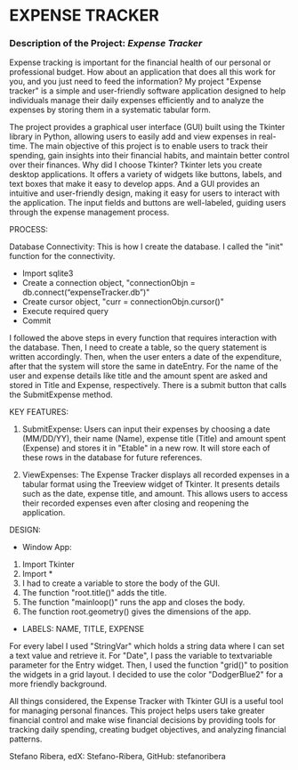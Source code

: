 # __EXPENSE TRACKER__


### Description of the Project: _Expense Tracker_

Expense tracking is important for the financial health of our personal or professional budget. How about an application that does all this work for you, and you just need to feed the information? My project "Expense tracker" is a simple and user-friendly software application designed to help individuals manage their daily expenses efficiently and to analyze the expenses by storing them in a systematic tabular form.

The project provides a graphical user interface (GUI) built using the Tkinter library in Python, allowing users to easily add and view expenses in real-time. The main objective of this project is to enable users to track their spending, gain insights into their financial habits, and maintain better control over their finances. Why did I choose Tkinter? Tkinter lets you create desktop applications. It offers a variety of widgets like buttons, labels, and text boxes that make it easy to develop apps. And a GUI provides an intuitive and user-friendly design, making it easy for users to interact with the application. The input fields and buttons are well-labeled, guiding users through the expense management process.

PROCESS:

Database Connectivity: This is how I create the database. I called the "init" function for the connectivity.

- Import sqlite3
- Create a connection object, "connectionObjn = db.connect(“expenseTracker.db”)"
- Create cursor object, "curr = connectionObjn.cursor()"
- Execute required query
- Commit

I followed the above steps in every function that requires interaction with the database. Then, I need to create a table, so the query statement is written accordingly. Then, when the user enters a date of the expenditure, after that the system will store the same in dateEntry. For the name of the user and expense details like title and the amount spent are asked and stored in Title and Expense, respectively. There is a submit button that calls the SubmitExpense method.

KEY FEATURES:

1. SubmitExpense: Users can input their expenses by choosing a date (MM/DD/YY), their name (Name), expense title (Title) and amount spent (Expense) and stores it in "Etable" in a new row. It will store each of these rows in the database for future references.

1. ViewExpenses: The Expense Tracker displays all recorded expenses in a tabular format using the Treeview widget of Tkinter. It presents details such as the date, expense title, and amount. This allows users to access their recorded expenses even after closing and reopening the application.

DESIGN:

- Window App:

1. Import Tkinter
1. Import *
1. I had to create a variable to store the body of the GUI.
1. The function "root.title()" adds the title.
1. The function "mainloop()" runs the app and closes the body.
1. The function root.geometry() gives the dimensions of the app.

- LABELS: NAME, TITLE, EXPENSE

For every label I used "StringVar" which holds a string data where I can set a text value and retrieve it. For "Date", I pass the variable to textvariable parameter for the Entry widget. Then, I used the function "grid()" to position the widgets in a grid layout. I decided to use the color "DodgerBlue2" for a more friendly background.

All things considered, the Expense Tracker with Tkinter GUI is a useful tool for managing personal finances. This project helps users take greater financial control and make wise financial decisions by providing tools for tracking daily spending, creating budget objectives, and analyzing financial patterns.

Stefano Ribera,
edX: Stefano-Ribera,
GitHub: stefanoribera
